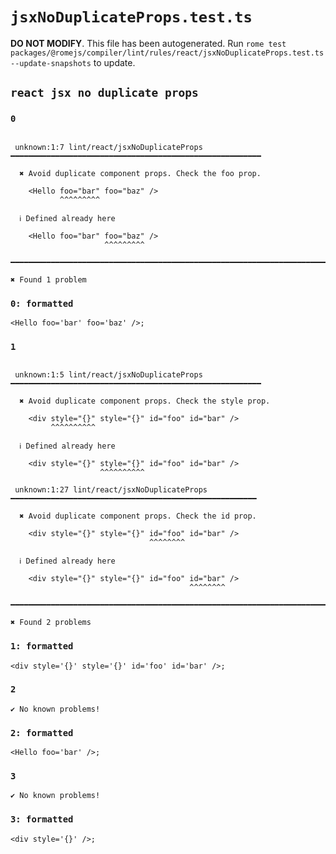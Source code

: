 # `jsxNoDuplicateProps.test.ts`

**DO NOT MODIFY**. This file has been autogenerated. Run `rome test packages/@romejs/compiler/lint/rules/react/jsxNoDuplicateProps.test.ts --update-snapshots` to update.

## `react jsx no duplicate props`

### `0`

```

 unknown:1:7 lint/react/jsxNoDuplicateProps ━━━━━━━━━━━━━━━━━━━━━━━━━━━━━━━━━━━━━━━━━━━━━━━━━━━━━━━━

  ✖ Avoid duplicate component props. Check the foo prop.

    <Hello foo="bar" foo="baz" />
           ^^^^^^^^^

  ℹ Defined already here

    <Hello foo="bar" foo="baz" />
                     ^^^^^^^^^

━━━━━━━━━━━━━━━━━━━━━━━━━━━━━━━━━━━━━━━━━━━━━━━━━━━━━━━━━━━━━━━━━━━━━━━━━━━━━━━━━━━━━━━━━━━━━━━━━━━━

✖ Found 1 problem

```

### `0: formatted`

```
<Hello foo='bar' foo='baz' />;

```

### `1`

```

 unknown:1:5 lint/react/jsxNoDuplicateProps ━━━━━━━━━━━━━━━━━━━━━━━━━━━━━━━━━━━━━━━━━━━━━━━━━━━━━━━━

  ✖ Avoid duplicate component props. Check the style prop.

    <div style="{}" style="{}" id="foo" id="bar" />
         ^^^^^^^^^^

  ℹ Defined already here

    <div style="{}" style="{}" id="foo" id="bar" />
                    ^^^^^^^^^^

 unknown:1:27 lint/react/jsxNoDuplicateProps ━━━━━━━━━━━━━━━━━━━━━━━━━━━━━━━━━━━━━━━━━━━━━━━━━━━━━━━

  ✖ Avoid duplicate component props. Check the id prop.

    <div style="{}" style="{}" id="foo" id="bar" />
                               ^^^^^^^^

  ℹ Defined already here

    <div style="{}" style="{}" id="foo" id="bar" />
                                        ^^^^^^^^

━━━━━━━━━━━━━━━━━━━━━━━━━━━━━━━━━━━━━━━━━━━━━━━━━━━━━━━━━━━━━━━━━━━━━━━━━━━━━━━━━━━━━━━━━━━━━━━━━━━━

✖ Found 2 problems

```

### `1: formatted`

```
<div style='{}' style='{}' id='foo' id='bar' />;

```

### `2`

```
✔ No known problems!

```

### `2: formatted`

```
<Hello foo='bar' />;

```

### `3`

```
✔ No known problems!

```

### `3: formatted`

```
<div style='{}' />;

```
